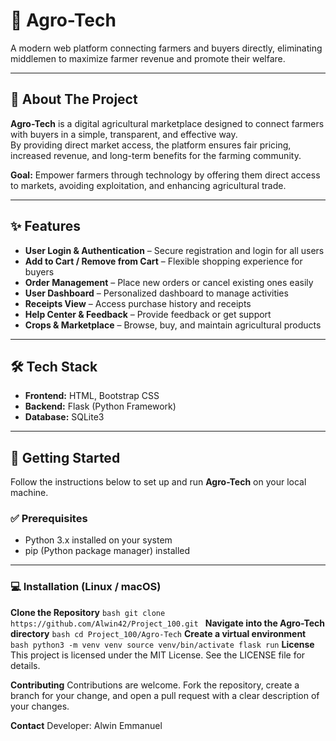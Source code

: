 # 🌾 Agro-Tech

A modern web platform connecting farmers and buyers directly, eliminating middlemen to maximize farmer revenue and promote their welfare.

---

## 📖 About The Project

**Agro-Tech** is a digital agricultural marketplace designed to connect farmers with buyers in a simple, transparent, and effective way.  
By providing direct market access, the platform ensures fair pricing, increased revenue, and long-term benefits for the farming community.

**Goal:** Empower farmers through technology by offering them direct access to markets, avoiding exploitation, and enhancing agricultural trade.

---

## ✨ Features

- **User Login & Authentication** – Secure registration and login for all users  
- **Add to Cart / Remove from Cart** – Flexible shopping experience for buyers  
- **Order Management** – Place new orders or cancel existing ones easily  
- **User Dashboard** – Personalized dashboard to manage activities  
- **Receipts View** – Access purchase history and receipts  
- **Help Center & Feedback** – Provide feedback or get support  
- **Crops & Marketplace** – Browse, buy, and maintain agricultural products  

---

## 🛠️ Tech Stack

- **Frontend:** HTML, Bootstrap CSS  
- **Backend:** Flask (Python Framework)  
- **Database:** SQLite3  

---

## 🚀 Getting Started

Follow the instructions below to set up and run **Agro-Tech** on your local machine.

### ✅ Prerequisites

- Python 3.x installed on your system  
- pip (Python package manager) installed  

---

### 💻 Installation (Linux / macOS)

**Clone the Repository**
    ```bash
    git clone https://github.com/Alwin42/Project_100.git
    ```
**Navigate into the Agro-Tech directory**
    ``` bash
    cd Project_100/Agro-Tech
    ```
**Create a virtual environment**
    ``` bash
    python3 -m venv venv
    source venv/bin/activate
    flask run
    ```
**License**
This project is licensed under the MIT License. See the LICENSE file for details.

**Contributing**
Contributions are welcome. Fork the repository, create a branch for your change, and open a pull request with a clear description of your changes.

**Contact**
Developer: Alwin Emmanuel
